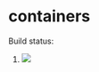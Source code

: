 # containers


Build status:

1. [![](https://github.com/chatch166/containers/workflows/tests-heap/badge.svg)](https://github.com/chatch166/containers/actions?query=workflow%3Atests-fibonacci)
